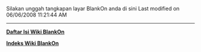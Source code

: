 
Silakan unggah tangkapan layar BlankOn anda di sini
Last modified on 06/06/2008 11:21:44 AM

---
[**Daftar Isi Wiki BlankOn**](/DaftarIsi/README.md)
 
[**Indeks Wiki BlankOn**](/Indeks.md)



